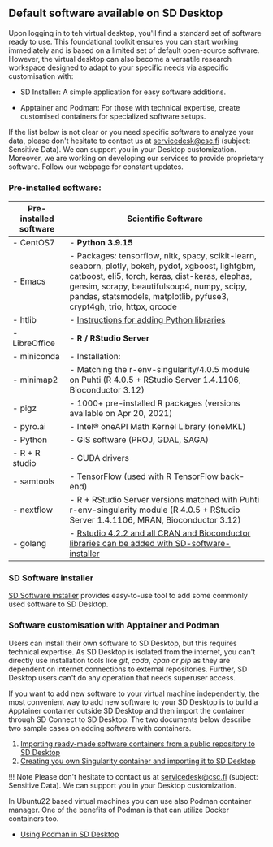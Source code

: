 ## Default software available on SD Desktop

Upon logging in to teh virtual desktop, you'll find a standard set of software ready to use. This foundational toolkit ensures you can start working immediately and is based on  a limited set of default open-source software. However, the virtual desktop can also become a versatile research workspace designed to adapt to your specific needs via aspecific customisation with:

* SD Installer: A simple application for easy software additions.
  
* Apptainer and Podman: For those with technical expertise, create customised containers for specialized software setups.

If the list below is not clear or you need specific software to analyze your data, please don't hesitate to contact us at servicedesk@csc.fi (subject: Sensitive Data). We can support you in your Desktop customization. Moreover, we are working on developing our services to provide proprietary software. Follow our webpage for constant updates. 

### Pre-installed software:


|  Pre-installed software | Scientific Software |
| --------------------------- | ------------------------ |
| - CentOS7                   | - **Python 3.9.15**
| - Emacs                     |   - Packages: tensorflow, nltk, spacy, scikit-learn, seaborn, plotly, bokeh, pydot, xgboost, lightgbm, catboost, eli5, torch, keras, dist-keras, elephas, gensim, scrapy, beautifulsoup4, numpy, scipy, pandas, statsmodels, matplotlib, pyfuse3, crypt4gh, trio, httpx, qrcode
| - htlib                     |   - [Instructions for adding Python libraries](./tutorials/sd-pythonlibs.md)
| - LibreOffice               | - **R / RStudio Server**
| - miniconda                 |   - Installation:
| - minimap2                  |     - Matching the r-env-singularity/4.0.5 module on Puhti (R 4.0.5 + RStudio Server 1.4.1106, Bioconductor 3.12)
| - pigz                      |     - 1000+ pre-installed R packages (versions available on Apr 20, 2021)
| - pyro.ai                   |     - Intel® oneAPI Math Kernel Library (oneMKL)
| - Python                    |     - GIS software (PROJ, GDAL, SAGA)
| - R + R studio              |     - CUDA drivers
| - samtools                  |     - TensorFlow (used with R TensorFlow back-end)
| - nextflow                  |     - R + RStudio Server versions matched with Puhti r-env-singularity module (R 4.0.5 + RStudio Server 1.4.1106, MRAN, Bioconductor 3.12)
| - golang                    |     - [Rstudio 4.2.2 and all CRAN and Bioconductor libraries can be added with SD-software-installer](./r-in-sd-desktop.md)




### SD Software installer

[SD Software installer](./tutorials/sd-software-installer.md) provides easy-to-use tool to add some commonly used software to SD Desktop.

### Software customisation with Apptainer and Podman

Users can install their own software to SD Desktop, but this requires technical expertise. As SD Desktop is isolated from the internet, you can't directly use installation tools like _git_, _coda_, _cpan_ or _pip_ as they are dependent on internet connections to external repositories. Further, SD Desktop users can't do any operation that needs superuser access.

If you want to add new software to your virtual machine independently, the most convenient way to add new software to your SD Desktop is to build a Apptainer container outside SD Desktop and then import the container through SD Connect to SD Desktop. The two documents below describe two sample cases on adding software with containers.

   1. [Importing ready-made software containers from a public repository to SD Desktop](./sd-desktop-singularity.md)
   2. [Creating you own Singularity container and importing it to SD Desktop](./creating_containers.md)


!!! Note
    Please don't hesitate to contact us at servicedesk@csc.fi (subject: Sensitive Data). We can support you in your Desktop customization. 

In Ubuntu22 based virtual machines you can use also Podman container manager. One of the benefits of Podman is that can utilize Docker containers too.

*   [Using Podman in SD Desktop](./tutorials/podman-in-sd-desktop.md)
